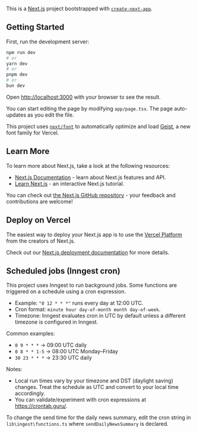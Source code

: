 This is a [Next.js](https://nextjs.org) project bootstrapped with [`create-next-app`](https://nextjs.org/docs/app/api-reference/cli/create-next-app).

## Getting Started

First, run the development server:

```bash
npm run dev
# or
yarn dev
# or
pnpm dev
# or
bun dev
```

Open [http://localhost:3000](http://localhost:3000) with your browser to see the result.

You can start editing the page by modifying `app/page.tsx`. The page auto-updates as you edit the file.

This project uses [`next/font`](https://nextjs.org/docs/app/building-your-application/optimizing/fonts) to automatically optimize and load [Geist](https://vercel.com/font), a new font family for Vercel.

## Learn More

To learn more about Next.js, take a look at the following resources:

- [Next.js Documentation](https://nextjs.org/docs) - learn about Next.js features and API.
- [Learn Next.js](https://nextjs.org/learn) - an interactive Next.js tutorial.

You can check out [the Next.js GitHub repository](https://github.com/vercel/next.js) - your feedback and contributions are welcome!

## Deploy on Vercel

The easiest way to deploy your Next.js app is to use the [Vercel Platform](https://vercel.com/new?utm_medium=default-template&filter=next.js&utm_source=create-next-app&utm_campaign=create-next-app-readme) from the creators of Next.js.

Check out our [Next.js deployment documentation](https://nextjs.org/docs/app/building-your-application/deploying) for more details.

## Scheduled jobs (Inngest cron)

This project uses Inngest to run background jobs. Some functions are triggered on a schedule using a cron expression.

- Example: `"0 12 * * *"` runs every day at 12:00 UTC.
- Cron format: `minute hour day-of-month month day-of-week`.
- Timezone: Inngest evaluates cron in UTC by default unless a different timezone is configured in Inngest.

Common examples:
- `0 9 * * *` → 09:00 UTC daily
- `0 8 * * 1-5` → 08:00 UTC Monday–Friday
- `30 23 * * *` → 23:30 UTC daily

Notes:
- Local run times vary by your timezone and DST (daylight saving) changes. Treat the schedule as UTC and convert to your local time accordingly.
- You can validate/experiment with cron expressions at https://crontab.guru/.

To change the send time for the daily news summary, edit the cron string in `lib\ingest\functions.ts` where `sendDailyNewsSummary` is declared.
